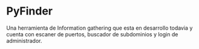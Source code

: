 # PyFinder
Una herramienta de Information gathering que esta en desarrollo todavia y cuenta con escaner de puertos, buscador de subdominios y login de administrador.
